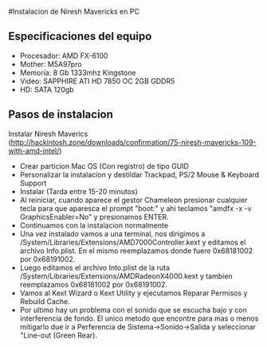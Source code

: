 #Instalacion de Niresh Mavericks en PC

## Especificaciones del equipo

- Procesador: AMD FX-6100
- Mother: M5A97pro
- Memoria: 8 Gb 1333mhz Kingstone
- Video: SAPPHIRE ATI HD 7850 OC 2GB GDDR5
- HD: SATA 120gb

## Pasos de instalacion

Instalar Niresh Maverics (http://hackintosh.zone/downloads/confirmation/75-niresh-mavericks-109-with-amd-intel/)
- Crear particion Mac OS (Con registro) de tipo GUID
- Personalizar la instalacion y destildar Trackpad, PS/2 Mouse & Keyboard Support
- Instalar (Tarda entre 15-20 minutos)
- Al reiniciar, cuando aparece el gestor Chameleon presionar cualquier tecla para que aparesca el prompt "boot:" y ahi teclamos "amdfx -x -v GraphicsEnabler=No" y presionamos ENTER.
- Continuamos con la instalacion normalmente
- Una vez instalado vamos a una terminal, nos dirigimos a /System/Libraries/Extensions/AMD7000Controller.kext y editamos el archivo Info.plist. En el mismo reemplazamos donde fuere 0x68181002 por 0x68191002.
- Luego editamos el archivo Into.plist de la ruta /System/Libraries/Extensions/AMDRadeonX4000.kext y tambien reemplazamos 0x68181002 por 0x68191002.
- Vamos al Kext Wizard o Kext Utility y ejecutamos Reparar Permisos y Rebuild Cache.
- Por ultimo hay un problema con el sonido que se escucha bajo y con interferencia de fondo. El unico metodo que encontre para mas o menos mitigarlo due ir a Perferencia de Sistema->Sonido->Salida y seleccionar "Line-out (Green Rear).


